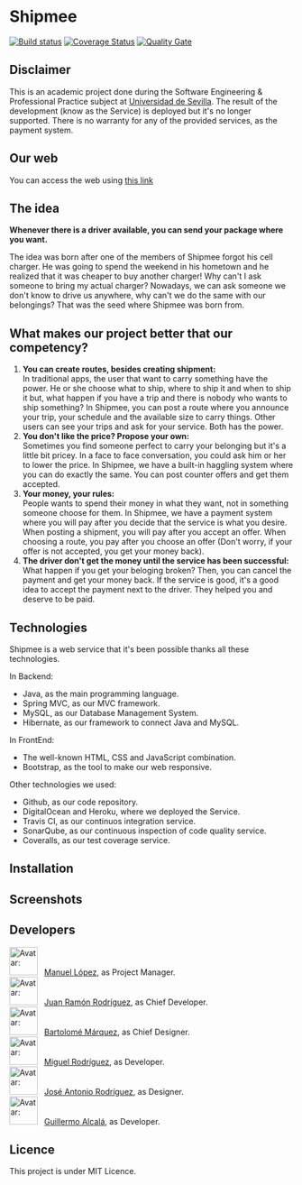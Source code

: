 # Shipmee

[![Build status](https://travis-ci.org/Shipmee/Shipmee.svg?branch=master)](https://travis-ci.org/Shipmee/Shipmee) [![Coverage Status](https://coveralls.io/repos/github/Shipmee/Shipmee/badge.svg)](https://coveralls.io/github/Shipmee/Shipmee) [![Quality Gate](https://sonarqube.com/api/badges/gate?key=ISPP:Shipmee)](https://sonarqube.com/dashboard/index/ISPP%3AShipmee)

## Disclaimer

This is an academic project done during the Software Engineering & Professional Practice subject at [Universidad de Sevilla](https://www.informatica.us.es). The result of the development (know as the Service) is deployed but it's no longer supported. There is no warranty for any of the provided services, as the payment system.

## Our web
You can access the web using [this link](http://shipmee.es)

## The idea

**Whenever there is a driver available, you can send your package where you want.**

The idea was born after one of the members of Shipmee forgot his cell charger. He was going to spend the weekend in his hometown and he realized that it was cheaper to buy another charger! Why can't I ask someone to bring my actual charger? Nowadays, we can ask someone we don't know to drive us anywhere, why can't we do the same with our belongings? That was the seed where Shipmee was born from.

## What makes our project better that our competency?

1. **You can create routes, besides creating shipment:**  
In traditional apps, the user that want to carry something have the power. He or she choose what to ship, where to ship it and when to ship it but, what happen if you have a trip and there is nobody who wants to ship something? In Shipmee, you can post a route where you announce your trip, your schedule and the available size to carry things. Other users can see your trips and ask for your service. Both has the power.
2. **You don't like the price? Propose your own:**  
Sometimes you find someone perfect to carry your belonging but it's a little bit pricey. In a face to face conversation, you could ask him or her to lower the price. In Shipmee, we have a built-in haggling system where you can do exactly the same. You can post counter offers and get them accepted.
3. **Your money, your rules:**  
People wants to spend their money in what they want, not in something someone choose for them. In Shipmee, we have a payment system where you will pay after you decide that the service is what you desire. When posting a shipment, you will pay after you accept an offer. When choosing a route, you pay after you choose an offer (Don't worry, if your offer is not accepted, you get your money back).
4. **The driver don't get the money until the service has been successful:**  
What happen if you get your beloging broken? Then, you can cancel the payment and get your money back. If the service is good, it's a good idea to accept the payment next to the driver. They helped you and deserve to be paid.

## Technologies

Shipmee is a web service that it's been possible thanks all these technologies.

In Backend:
- Java, as the main programming language.
- Spring MVC, as our MVC framework.
- MySQL, as our Database Management System.
- Hibernate, as our framework to connect Java and MySQL.

In FrontEnd:
- The well-known HTML, CSS and JavaScript combination.
- Bootstrap, as the tool to make our web responsive.

Other technologies we used:
- Github, as our code repository.
- DigitalOcean and Heroku, where we deployed the Service.
- Travis CI, as our continuos integration service.
- SonarQube, as our continuous inspection of code quality service.
- Coveralls, as our test coverage service.

## Installation

## Screenshots

## Developers

<img src="https://avatars0.githubusercontent.com/u/12049827?v=4&s=460" alt="Avatar: " height="50" /> &nbsp;
[Manuel López](https://github.com/ManuelLR), as Project Manager.   
<img src="https://avatars1.githubusercontent.com/u/8267403?v=4&s=400" alt="Avatar: " height="50" /> &nbsp;
[Juan Ramón Rodríguez](https://github.com/juanrarodriguez18), as Chief Developer.  
<img src="https://avatars0.githubusercontent.com/u/22616365?v=4&s=400" alt="Avatar: " height="50" /> &nbsp;
[Bartolomé Márquez](https://github.com/barmardom), as Chief Designer.    
<img src="https://avatars3.githubusercontent.com/u/11299118?v=4&s=400" alt="Avatar: " height="50" /> &nbsp;
[Miguel Rodríguez](https://github.com/migrodcab), as Developer.  
<img src="https://avatars3.githubusercontent.com/u/6894925?v=4&s=400" alt="Avatar: " height="50" /> &nbsp;
 [José Antonio Rodríguez](https://github.com/josearodriguez), as Designer.  
<img src="https://avatars3.githubusercontent.com/u/12424182?v=4&s=400" alt="Avatar: " height="50" /> &nbsp;
[Guillermo Alcalá](https://github.com/guillermo-ag-95), as Developer. 

## Licence

This project is under MIT Licence.
